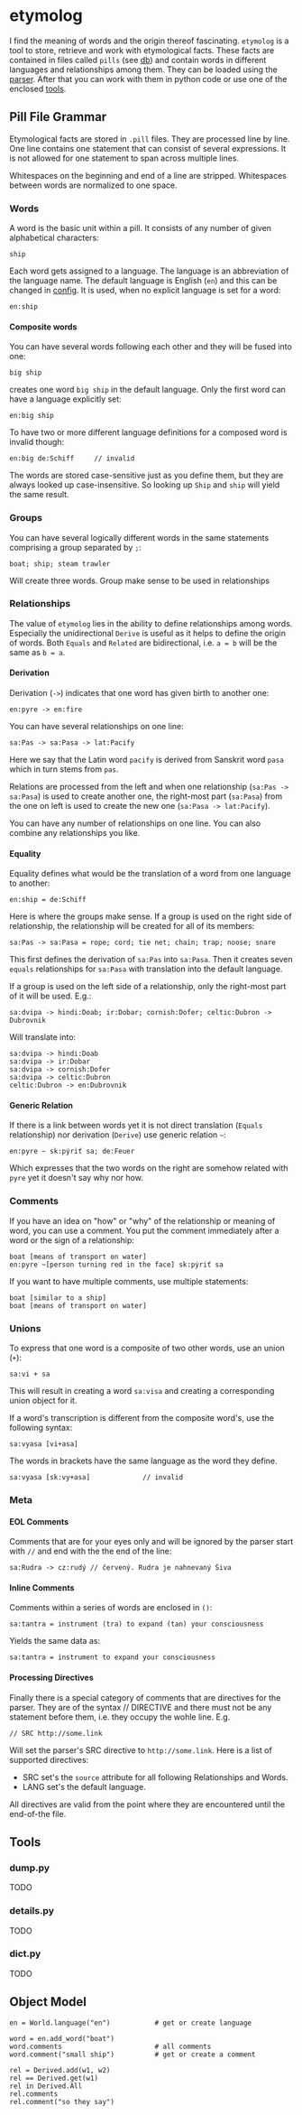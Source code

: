 # etymolog

I find the meaning of words and the origin thereof fascinating. `etymolog` is a tool to store, retrieve and work with etymological facts. These facts are contained in files called `pills` (see [db](/db)) and contain words in different languages and relationships among them. They can be loaded using the [parser](./parser.py). After that you can work with them in python code or use one of the enclosed [tools](#Tools).

## Pill File Grammar

Etymological facts are stored in `.pill` files. They are processed line by line. One line contains one statement that can consist of several expressions. It is not allowed for one statement to span across multiple lines.

Whitespaces on the beginning and end of a line are stripped. Whitespaces between words are normalized to one space.

### Words
A word is the basic unit within a pill. It consists of any number of given alphabetical characters:

    ship

Each word gets assigned to a language. The language is an abbreviation of the language name. The default language is English (``en``) and this can be changed in [config](./config.py). It is used, when no explicit language is set for a word:

    en:ship

#### Composite words
You can have several words following each other and they will be fused into one:

    big ship 

creates one word `big ship` in the default language. Only the first word can have a language explicitly set:

    en:big ship
    
To have two or more different language definitions for a composed word is invalid though:

    en:big de:Schiff     // invalid

The words are stored case-sensitive just as you define them, but they are always looked up case-insensitive. So looking up `Ship` and `ship` will yield the same result.

### Groups
You can have several logically different words in the same statements comprising a group separated by ``;``:

    boat; ship; steam trawler
   
Will create three words. Group make sense to be used in relationships

### Relationships
The value of `etymolog` lies in the ability to define relationships among words. Especially the unidirectional `Derive` is useful as it helps to define the origin of words. Both `Equals` and `Related` are bidirectional, i.e. `a = b` will be the same as `b = a`.

#### Derivation
Derivation (``->``) indicates that one word has given birth to another one:

    en:pyre -> en:fire

You can have several relationships on one line:

    sa:Pas -> sa:Pasa -> lat:Pacify 
    
Here we say that the Latin word `pacify` is derived from Sanskrit word `pasa` which in turn stems from `pas`.

Relations are processed from the left and when one relationship (``sa:Pas -> sa:Pasa``) is used to create another one, the right-most part (``sa:Pasa``) from the one on left is used to create the new one (``sa:Pasa -> lat:Pacify``).

You can have any number of relationships on one line. You can also combine any relationships you like.
   
#### Equality
Equality defines what would be the translation of a word from one language to another:

    en:ship = de:Schiff

Here is where the groups make sense. If a group is used on the right side of relationship, the relationship will be created for all of its members:

    sa:Pas -> sa:Pasa = rope; cord; tie net; chain; trap; noose; snare

This first defines the derivation of ``sa:Pas`` into ``sa:Pasa``. Then it creates seven `equals` relationships for ``sa:Pasa`` with translation into the default language.

If a group is used on the left side of a relationship, only the right-most part of it will be used. E.g.:

    sa:dvipa -> hindi:Doab; ir:Dobar; cornish:Dofer; celtic:Dubron -> Dubrovnik

Will translate into:

    sa:dvipa -> hindi:Doab
    sa:dvipa -> ir:Dobar
    sa:dvipa -> cornish:Dofer
    sa:dvipa -> celtic:Dubron
    celtic:Dubron -> en:Dubrovnik
    
#### Generic Relation
If there is a link between words yet it is not direct translation (`Equals` relationship) nor derivation (`Derive`) use generic relation ``~``:

    en:pyre ~ sk:pýriť sa; de:Feuer

Which expresses that the two words on the right are somehow related with `pyre` yet it doesn't say why nor how.

### Comments
If you have an idea on "how" or "why" of the relationship or meaning of word, you can use a comment. You put the comment immediately after a word or the sign of a relationship:

    boat [means of transport on water]
    en:pyre ~[person turning red in the face] sk:pýriť sa

If you want to have multiple comments, use multiple statements:

    boat [similar to a ship]
    boat [means of transport on water]
    
### Unions
To express that one word is a composite of two other words, use an union (``+``):

    sa:vi + sa

This will result in creating a word ``sa:visa`` and creating a corresponding union object for it.

If a word's transcription is different from the composite word's, use the following syntax:

    sa:vyasa [vi+asa]
    
The words in brackets have the same language as the word they define. 

    sa:vyasa [sk:vy+asa]             // invalid

### Meta

#### EOL Comments

Comments that are for your eyes only and will be ignored by the parser start with ``//`` and end with the the end of the line:

    sa:Rudra -> cz:rudý // červený. Rudra je nahnevaný Šiva
    
    
#### Inline Comments

Comments within a series of words are enclosed in ``()``:

    sa:tantra = instrument (tra) to expand (tan) your consciousness

Yields the same data as:

    sa:tantra = instrument to expand your consciousness

#### Processing Directives

Finally there is a special category of comments that are directives for the parser. They are of the syntax // DIRECTIVE and there must not be any statement before them, i.e. they occupy the wohle line. E.g.

    // SRC http://some.link

Will set the parser's SRC directive to ``http://some.link``. Here is a list of supported directives:

* SRC set's the `source` attribute for all following Relationships and Words.
* LANG set's the default language.

All directives are valid from the point where they are encountered until the end-of-the file.

## Tools
### dump.py
TODO

### details.py
TODO

### dict.py
TODO

## Object Model

    en = World.language("en")           # get or create language
    
    word = en.add_word("boat")
    word.comments                       # all comments
    word.comment("small ship")          # get or create a comment
    
    rel = Derived.add(w1, w2)
    rel == Derived.get(w1)
    rel in Derived.All
    rel.comments
    rel.comment("so they say")
